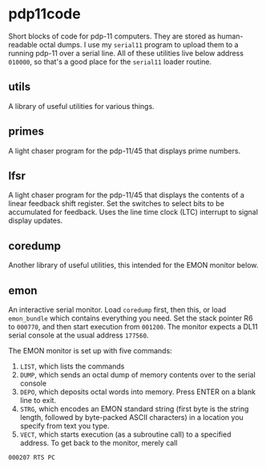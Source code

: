 # pdp11code
Short blocks of code for pdp-11 computers.  They are stored as human-readable octal dumps.  I use my `serial11` program to upload them to a running pdp-11 over a serial line.  All of these utilities live below address `010000`, so that's a good place for the `serial11` loader routine.

## utils
A library of useful utilities for various things.

## primes
A light chaser program for the pdp-11/45 that displays prime numbers.

## lfsr
A light chaser program for the pdp-11/45 that displays the contents of a linear feedback shift register.  Set the switches to select bits to be accumulated for feedback.  Uses the line time clock (LTC) interrupt to signal display updates.

## coredump
Another library of useful utilities, this intended for the EMON monitor below.

## emon
An interactive serial monitor.  Load `coredump` first, then this, or load `emon_bundle` which contains everything you need.  Set the stack pointer R6 to `000770`, and then start execution from `001200`.  The monitor expects a DL11 serial console at the usual address `177560`.  

The EMON monitor is set up with five commands:
1. `LIST`, which lists the commands
2. `DUMP`, which sends an octal dump of memory contents over to the serial console
3. `DEPO`, which deposits octal words into memory.  Press ENTER on a blank line to exit.
4. `STRG`, which encodes an EMON standard string (first byte is the string length, followed by byte-packed ASCII characters) in a location you specify from text you type.
5. `VECT`, which starts execution (as a subroutine call) to a specified address.  To get back to the monitor, merely call
```
000207 RTS PC
```
